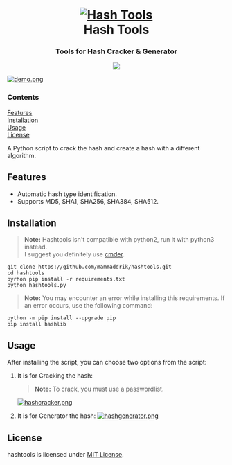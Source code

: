 <h1 align="center">
    <br>
    <a href="https://github.com/mammaddrik/hashtools"><img src="https://i.postimg.cc/yYD6rsH9/logo.png" alt="Hash Tools"></a>
    <br>
    Hash Tools
    <br>
</h1>

<h3 align="center">Tools for Hash Cracker & Generator</h3>

<p align="center">
  <a href="https://github.com/mammaddrik/hashtools/releases">
    <img src="https://img.shields.io/github/release/mammaddrik/hashtools.svg">
  </a>
</p>

[![demo.png](https://i.postimg.cc/mDmGWCfY/demo.png)](https://github.com/mammaddrik/hashtools)

### Contents  
[Features](#features)<br>
[Installation](#installation)<br>
[Usage](#usage)<br>
[License](#license)

A Python script to crack the hash and create a hash with a different algorithm.

## Features
- Automatic hash type identification.
- Supports MD5, SHA1, SHA256, SHA384, SHA512.

## Installation
> **Note:** Hashtools isn't compatible with python2, run it with python3 instead.<br>
> I suggest you definitely use [cmder](https://cmder.app/).
```
git clone https://github.com/mammaddrik/hashtools.git
cd hashtools
pyrhon pip install -r requirements.txt
python hashtools.py
```
> **Note:** You may encounter an error while installing this requirements. If an error occurs, use the following command:
```
python -m pip install --upgrade pip
pip install hashlib
```
## Usage
After installing the script, you can choose two options from the script:<br>

1. It is for Cracking the hash:
    > **Note:** To crack, you must use a passwordlist.

    [![hashcracker.png](https://i.postimg.cc/jqgbwzVx/hashcracker.png)](https://github.com/mammaddrik/hashtools)

2. It is for Generator the hash:
    [![hashgenerator.png](https://i.postimg.cc/1RTd1Mhq/hashgenerator.png)](https://github.com/mammaddrik/hashtools)

## License
hashtools is licensed under [MIT License](https://github.com/mammaddrik/hashtools/blob/main/LICENSE).